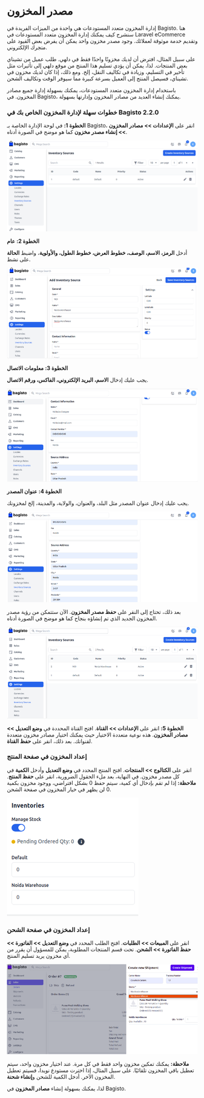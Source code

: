 # مصدر المخزون

إدارة المخزون متعدد المستودعات هي واحدة من الميزات الفريدة في Bagisto. هنا سنشرح كيف يمكنك إدارة المخزون متعدد المستودعات في Laravel eCommerce وتقديم خدمة موثوقة لعملائك. وجود مصدر مخزون واحد يمكن أن يفرض بعض القيود على متجرك الإلكتروني.

على سبيل المثال، افترض أن لديك مخزونًا واحدًا فقط في دلهي. طلب عميل من تشيناي بعض المنتجات. لذا، يمكن أن يؤدي تسليم هذا المنتج من موقع دلهي إلى تأثيرات مثل تأخير في التسليم، وزيادة في تكاليف النقل، إلخ. ومع ذلك، إذا كان لديك مخزون في تشيناي، فسيصل المنتج إلى العميل بسرعة كبيرة مما سيوفر الوقت وتكاليف الشحن.

باستخدام إدارة المخزون متعدد المستودعات، يمكنك بسهولة إدارة جميع مصادر المخزون. في Bagisto، يمكنك إنشاء العديد من مصادر المخزون وإدارتها بسهولة.

### خطوات سهلة لإدارة المخزون الخاص بك في Bagisto 2.2.0

**الخطوة 1:** في لوحة الإدارة الخاصة بـ Bagisto، انقر على **الإعدادات >> مصادر المخزون >> إنشاء مصدر مخزون** كما هو موضح في الصورة أدناه.

![Inventory Source](../../assets/2.2.0/images/settings/inventorySource.png)

**الخطوة 2:** **عام**

أدخل **الرمز، الاسم، الوصف، خطوط العرض، خطوط الطول، والأولوية**، واضبط **الحالة** على نشط.

![Inventory Configuration](../../assets/2.2.0/images/settings/inventoryConfiguration.png)

**الخطوة 3:** **معلومات الاتصال**

يجب عليك إدخال **الاسم، البريد الإلكتروني، الفاكس، ورقم الاتصال**.

![Contact Info](../../assets/2.2.0/images/settings/contactInfo.png)

**الخطوة 4:** **عنوان المصدر**

يجب عليك إدخال عنوان المصدر مثل البلد، والعنوان، والولاية، والمدينة، إلخ لمخزونك.

![Source Address](../../assets/2.2.0/images/settings/sourceAddress.png)

بعد ذلك، تحتاج إلى النقر على **حفظ مصدر المخزون**. الآن ستتمكن من رؤية مصدر المخزون الجديد الذي تم إنشاؤه بنجاح كما هو موضح في الصورة أدناه.

![Inventory Output](../../assets/2.2.0/images/settings/inventoryOutput.png)

**الخطوة 5:** انقر على **الإعدادات >> القناة**. افتح القناة المحددة في **وضع التعديل >> مصادر المخزون**. هذه نوعية متعددة الاختيار حيث يمكنك اختيار مصادر مخزون متعددة لقنواتك. بعد ذلك، انقر على **حفظ القناة**.

### إعداد المخزون في صفحة المنتج

انقر على **الكتالوج >> المنتجات**. افتح المنتج المحدد في **وضع التعديل** وأدخل **الكمية** في كل مصدر مخزون. في النهاية، بعد ملء الحقول الضرورية، انقر على **حفظ المنتج**. **ملاحظة:** إذا لم تقم بإدخال أي كمية، سيتم حفظ 0 بشكل افتراضي، ووجود مخزون بكمية 0 لن يظهر في خيار المخزون في صفحة الشحن.

![Product Inventory](../../assets/2.2.0/images/settings/productInventory.png)

### إعداد المخزون في صفحة الشحن

انقر على **المبيعات >> الطلبات**. افتح الطلب المحدد في **وضع التعديل >> الفاتورة >> حفظ الفاتورة >> الشحن**. تحت قسم المنتجات المطلوبة، يمكن للمسؤول أن يقرر من أي مخزون يريد تسليم المنتج.

![Inventory Setting](../../assets/2.2.0/images/settings/inventorySetting.png)

**ملاحظة:** يمكنك تمكين مخزون واحد فقط في كل مرة. عند اختيار مخزون واحد، سيتم تعطيل باقي المخزون تلقائيًا. على سبيل المثال، إذا اخترت مستودع نويدا، فسيتم تعطيل المخزون الآخر. أدخل الكمية للشحن و**إنشاء شحنة**.

لذا، يمكنك بسهولة إنشاء **مصادر المخزون** في Bagisto.